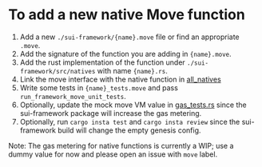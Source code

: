 # To add a new native Move function

1. Add a new `./sui-framework/{name}.move` file or find an appropriate `.move`.
2. Add the signature of the function you are adding in `{name}.move`. 
3. Add the rust implementation of the function under `./sui-framework/src/natives` with name `{name}.rs`.
4. Link the move interface with the native function in [all_natives](https://github.com/MystenLabs/sui/blob/main/crates/sui-framework/src/natives/mod.rs#L23)
5. Write some tests in `{name}_tests.move` and pass `run_framework_move_unit_tests`.
6. Optionally, update the mock move VM value in [gas_tests.rs](https://github.com/MystenLabs/sui/blob/276356e168047cdfce71814cb14403f4653a3656/crates/sui-core/src/unit_tests/gas_tests.rs) since the sui-framework package will increase the gas metering.
7. Optionally, run `cargo insta test` and `cargo insta review` since the sui-framework build will change the empty genesis config.

Note: The gas metering for native functions is currently a WIP; use a dummy value for now and please open an issue with `move` label.
